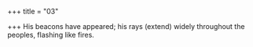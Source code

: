 +++
title = "03"

+++
 His beacons have appeared; his rays (extend) widely throughout the  peoples,
flashing like fires.